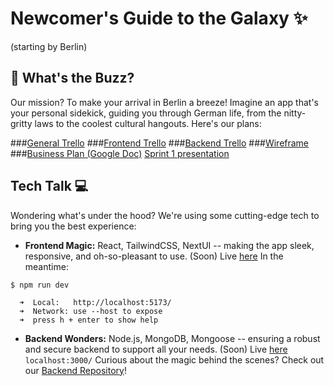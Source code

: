 # Newcomer's Guide to the Galaxy ✨
(starting by Berlin)

🚀 What's the Buzz?
-------------------

Our mission? To make your arrival in Berlin a breeze! Imagine an app that's your personal sidekick, guiding you through German life, from the nitty-gritty laws to the coolest cultural hangouts. 
Here's our plans:

###[General Trello](https://trello.com/invite/b/P7mgSKVl/ATTI772b07cb2d62ef70eff07f4187300cb8CB6975AF/wbs-final-project)
###[Frontend Trello](https://trello.com/b/Ewvbi7Uh/frontend-space)
###[Backend Trello](https://trello.com/b/JkEvkx1B/backend-space)
###[Wireframe](https://whimsical.com/join/3kGBDiXSsmLqzh3PhAtzJb?invite=tnpdudo4)
###[Business Plan (Google Doc)](https://docs.google.com/document/d/1aX79et6XSriKgvjsXesp3BfabkXMsWiOfjm4JvBgvTY/edit#heading=h.haq3joiz8vnz)
[Sprint 1 presentation](https://www.canva.com/design/DAF0bR4IpQQ/oM7YteoWXHdvOemjErTZSA/edit?ui=eyJHIjp7fX0)



Tech Talk 💻
------------

Wondering what's under the hood? We're using some cutting-edge tech to bring you the best experience:

-   **Frontend Magic:** React, TailwindCSS, NextUI -- making the app sleek, responsive, and oh-so-pleasant to use. 
(Soon) Live [here](https://newcomers-frontend.onrender.com/)
In the meantime:
``` // on your terminal:
$ npm run dev

  ➜  Local:   http://localhost:5173/
  ➜  Network: use --host to expose
  ➜  press h + enter to show help
```

-   **Backend Wonders:** Node.js, MongoDB, Mongoose -- ensuring a robust and secure backend to support all your needs.
(Soon) Live [here]() 
`localhost:3000/`
Curious about the magic behind the scenes? Check out our [Backend Repository](https://github.com/NoriesDev/BackendNewComersGuide)!
